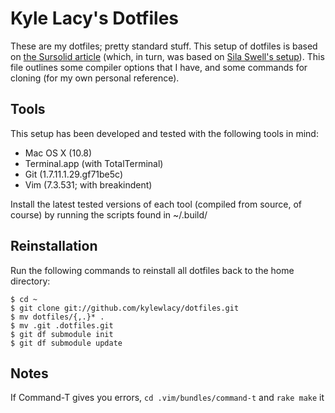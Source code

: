 Kyle Lacy's Dotfiles
====================
These are my dotfiles; pretty standard stuff. This setup of dotfiles is based on [the Sursolid article](http://sursolid.com/managing-home-dotfiles-with-git-and-github) (which, in turn, was based on [Sila Swell's setup](http://www.silassewell.com/blog/2009/03/08/profile-management-with-git-and-github/)). This file outlines some compiler options that I have, and some commands for cloning (for my own personal reference).

Tools
-----
This setup has been developed and tested with the following tools in mind:
- Mac OS X (10.8)
- Terminal.app (with TotalTerminal)
- Git (1.7.11.1.29.gf71be5c)
- Vim (7.3.531; with breakindent)

Install the latest tested versions of each tool (compiled from source, of course) by running the scripts found in ~/.build/

Reinstallation
--------------
Run the following commands to reinstall all dotfiles back to the home directory:
 
    $ cd ~
    $ git clone git://github.com/kylewlacy/dotfiles.git
    $ mv dotfiles/{,.}* .
    $ mv .git .dotfiles.git
    $ git df submodule init
    $ git df submodule update

Notes
-----
If Command-T gives you errors, `cd .vim/bundles/command-t` and `rake make` it
